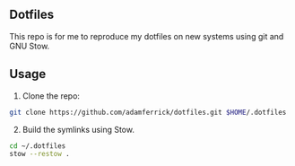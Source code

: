 ## Dotfiles

This repo is for me to reproduce my dotfiles on new systems using git and GNU Stow.

## Usage

1. Clone the repo:

```sh
git clone https://github.com/adamferrick/dotfiles.git $HOME/.dotfiles
```

2. Build the symlinks using Stow.

```sh
cd ~/.dotfiles
stow --restow .
```
